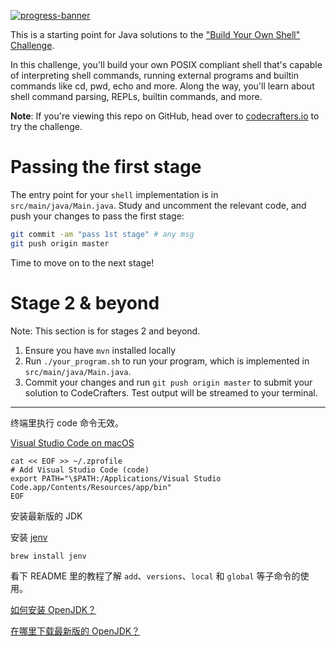 [![progress-banner](https://backend.codecrafters.io/progress/shell/ba7057dc-4df7-4f8e-a98f-98d75445b66f)](https://app.codecrafters.io/users/codecrafters-bot?r=2qF)

This is a starting point for Java solutions to the
["Build Your Own Shell" Challenge](https://app.codecrafters.io/courses/shell/overview).

In this challenge, you'll build your own POSIX compliant shell that's capable of
interpreting shell commands, running external programs and builtin commands like
cd, pwd, echo and more. Along the way, you'll learn about shell command parsing,
REPLs, builtin commands, and more.

**Note**: If you're viewing this repo on GitHub, head over to
[codecrafters.io](https://codecrafters.io) to try the challenge.

# Passing the first stage

The entry point for your `shell` implementation is in `src/main/java/Main.java`.
Study and uncomment the relevant code, and push your changes to pass the first
stage:

```sh
git commit -am "pass 1st stage" # any msg
git push origin master
```

Time to move on to the next stage!

# Stage 2 & beyond

Note: This section is for stages 2 and beyond.

1. Ensure you have `mvn` installed locally
1. Run `./your_program.sh` to run your program, which is implemented in
   `src/main/java/Main.java`.
1. Commit your changes and run `git push origin master` to submit your solution
   to CodeCrafters. Test output will be streamed to your terminal.


---

终端里执行 code 命令无效。

[Visual Studio Code on macOS](https://code.visualstudio.com/docs/setup/mac)
```shell
cat << EOF >> ~/.zprofile
# Add Visual Studio Code (code)
export PATH="\$PATH:/Applications/Visual Studio Code.app/Contents/Resources/app/bin"
EOF
```


安装最新版的 JDK

安装 [jenv](https://github.com/jenv/jenv)

```shell
brew install jenv
```

看下 README 里的教程了解 `add`、`versions`、`local` 和 `global` 等子命令的使用。

[如何安装 OpenJDK？](https://openjdk.org/install/)

[在哪里下载最新版的 OpenJDK？](https://jdk.java.net/23/)

